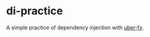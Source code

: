 # di-practice

A simple practice of dependency injection with [uber-fx](https://github.com/uber-go/fx).
